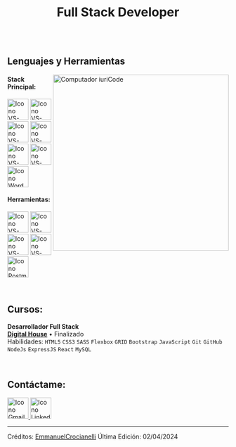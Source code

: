 

<h1 align="center">Full Stack Developer</h3>

<br>



<br>

## Lenguajes y Herramientas

<img src="https://raw.githubusercontent.com/MicaelliMedeiros/micaellimedeiros/master/image/computer-illustration.png" min-width="400px" max-width="400px" width="400px" align="right" alt="Computador iuriCode">

#### Stack Principal:
  [<img height="48px" width="48px" alt="Icono VS-Code" src="https://skillicons.dev/icons?i=html"/>](https://developer.mozilla.org/en-US/docs/Web/HTML)
  [<img height="48px" width="48px" alt="Icono VS-Code" src="https://skillicons.dev/icons?i=css"/>](https://developer.mozilla.org/en-US/docs/Web/CSS)
  [<img height="48px" width="48px" alt="Icono VS-Code" src="https://skillicons.dev/icons?i=js"/>](https://developer.mozilla.org/en-US/docs/Web/JavaScript)
  [<img height="48px" width="48px" alt="Icono VS-Code" src="https://skillicons.dev/icons?i=nodejs"/>](https://nodejs.org/en)
  [<img height="48px" width="48px" alt="Icono VS-Code" src="https://skillicons.dev/icons?i=react"/>](https://react.dev/)
    [<img height="48px" width="48px" alt="Icono VS-Code" src="https://skillicons.dev/icons?i=mysql"/>](https://www.mysql.com/)
    [<img height="48px" width="48px" alt="Icono WordPress" src="https://skillicons.dev/icons?i=wordpress"/>](https://wordpress.com/)





#### Herramientas:

  [<img height="48px" width="48px" alt="Icono VS-Code" src="https://skillicons.dev/icons?i=figma"/>](https://www.figma.com/)
  [<img height="48px" width="48px" alt="Icono VS-Code" src="https://skillicons.dev/icons?i=vscode"/>](https://code.visualstudio.com/)
  [<img height="48px" width="48px" alt="Icono VS-Code" src="https://skillicons.dev/icons?i=github"/>](https://github.com/)
  [<img height="48px" width="48px" alt="Icono VS-Code" src="https://skillicons.dev/icons?i=git"/>](https://git-scm.com/)
  [<img height="48px" width="48px" alt="Icono Postman" src="https://skillicons.dev/icons?i=postman"/>](https://www.postman.com/)



<br>

## Cursos:

**Desarrollador Full Stack** \
[**Digital House**](https://www.digitalhouse.com/) • Finalizado \
Habilidades: `HTML5` `CSS3` `SASS` `Flexbox` `GRID` `Bootstrap` `JavaScript` `Git` `GitHub` `NodeJs` `ExpressJS` `React` `MySQL`

<br>

## Contáctame:
<div>
  <a href="" target="_blank"></a>
  <a href="mailto:contatomaguiteamoyoema@gmail.com">
    <img loading="lazy" src="https://skillicons.dev/icons?i=gmail" height="48px" width="48px" alt="Icono Gmail">
  </a>
  <a href="https://www.linkedin.com/in/emmanuel-crocianelli-90a5a4291/" target="_blank" rel="noopener noreferrer">
    <img loading="lazy" src="https://skillicons.dev/icons?i=linkedin" height="48px" width="48px" alt="Icono LinkedIn">
  </a>
</div>



------
Créditos: [EmmanuelCrocianelli](https://github.com/EmmanuelCrocianelli)
Última Edición: 02/04/2024
